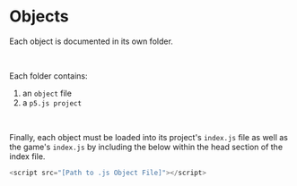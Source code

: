 # Objects
Each object is documented in its own folder.  

<br>

Each folder contains:  
1. an `object` file  
2. a `p5.js project`  

<br>

Finally, each object must be loaded into its project's `index.js` file as well as the game's `index.js` by including the below within the head section of the index file.

```javascript
<script src="[Path to .js Object File]"></script>
```
